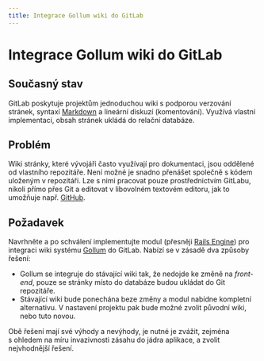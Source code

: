 ```yaml
---
title: Integrace Gollum wiki do GitLab
---
```


Integrace Gollum wiki do GitLab
===============================

Současný stav
-------------

GitLab poskytuje projektům jednoduchou wiki s podporou verzování stránek, syntaxí [Markdown](http://daringfireball.net/projects/markdown/) a lineární diskuzí (komentování). Využívá vlastní implementaci, obsah stránek ukládá do relační databáze.


Problém
-------

Wiki stránky, které vývojáři často využívají pro dokumentaci, jsou oddělené od vlastního repozitáře. Není možné je snadno přenášet společně s kódem uloženým v repozitáři. Lze s nimi pracovat pouze prostřednictvím GitLabu, nikoli přímo přes Git a editovat v libovolném textovém editoru, jak to umožňuje např. [GitHub](https://github.com/blog/699-making-github-more-open-git-backed-wikis).


Požadavek
---------

Navrhněte a po schválení implementujte modul (přesněji [Rails Engine](http://guides.rubyonrails.org/engines.html)) pro integraci wiki systému [Gollum](https://github.com/github/gollum) do GitLab. Nabízí se v zásadě dva způsoby řešení:

* Gollum se integruje do stávající wiki tak, že nedojde ke změně na _front-end_, pouze se stránky místo do databáze budou ukládat do Git repozitáře.
* Stávající wiki bude ponechána beze změny a modul nabídne kompletní alternativu. V nastavení projektu pak bude možné zvolit původní wiki, nebo tuto novou.

Obě řešení mají své výhody a nevýhody, je nutné je zvážit, zejména s ohledem na míru invazivnosti zásahu do jádra aplikace, a zvolit nejvhodnější řešení.
